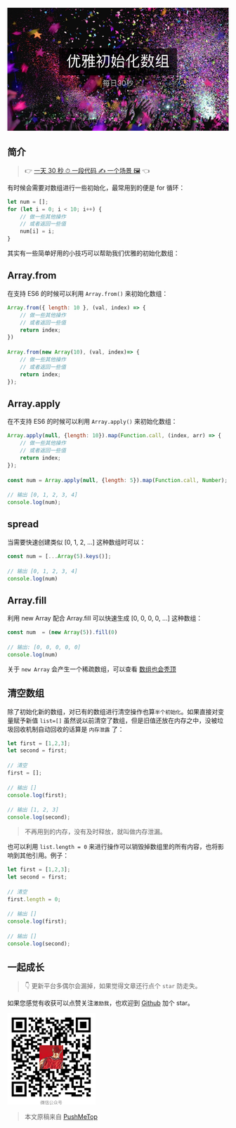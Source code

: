 <!-- 优雅初始化数组 -->

![封面](https://raw.githubusercontent.com/pushmetop/resource/master/30-seconds-for-everyday/init-array/poster.png)

## 简介




> 👉 [一天 30 秒 ⏱ 一段代码 ✍️ 一个场景 🖼](https://github.com/pushmetop/30-seconds-for-everyday) 👈

有时候会需要对数组进行一些初始化，最常用到的便是 for 循环：

```javascript
let num = [];
for (let i = 0; i < 10; i++) {
    // 做一些其他操作
    // 或者返回一些值
    num[i] = i;
}
```

其实有一些简单好用的小技巧可以帮助我们优雅的初始化数组：

## Array.from

在支持 ES6 的时候可以利用 `Array.from()` 来初始化数组：

```javascript
Array.from({ length: 10 }, (val, index) => {
    // 做一些其他操作
    // 或者返回一些值
    return index;
})

Array.from(new Array(10), (val, index)=> {
    // 做一些其他操作
    // 或者返回一些值
    return index;
});
```

## Array.apply

在不支持 ES6 的时候可以利用 `Array.apply()` 来初始化数组：

```javascript
Array.apply(null, {length: 10}).map(Function.call, (index, arr) => {
    // 做一些其他操作
    // 或者返回一些值
    return index;
});

const num = Array.apply(null, {length: 5}).map(Function.call, Number);

// 输出 [0, 1, 2, 3, 4]
console.log(num);
```

## spread

当需要快速创建类似 [0, 1, 2, ...] 这种数组时可以：

```javascript
const num = [...Array(5).keys()];

// 输出 [0, 1, 2, 3, 4]
console.log(num)
```

## Array.fill

利用 new Array 配合 Array.fill 可以快速生成 [0, 0, 0, 0, ...] 这种数组：

```javascript
const num  = (new Array(5)).fill(0)

// 输出: [0, 0, 0, 0, 0]
console.log(num)
```

关于 `new Array` 会产生一个稀疏数组，可以查看 [数组也会秃顶](https://github.com/pushmetop/30-seconds-for-everyday/blob/master/posts/sparse-array.md)

## 清空数组

除了初始化新的数组，对已有的数组进行清空操作也算`半个初始化`。如果直接对变量赋予新值 `list=[]` 虽然说以前清空了数组，但是旧值还放在内存之中，没被垃圾回收机制自动回收的话算是 `内存泄露` 了：

```javascript
let first = [1,2,3];
let second = first;

// 清空
first = [];

// 输出 []
console.log(first);

// 输出 [1, 2, 3]
console.log(second);
```

> 不再用到的内存，没有及时释放，就叫做内存泄漏。

也可以利用 `list.length = 0` 来进行操作可以销毁掉数组里的所有内容，也将影响到其他引用。例子：


```javascript
let first = [1,2,3];
let second = first;

// 清空
first.length = 0;

// 输出 []
console.log(first);

// 输出 []
console.log(second);
```

## 一起成长

> 👇 更新平台多偶尔会漏掉，如果觉得文章还行点个 `star` 防走失。

如果您感觉有收获可以点赞关注`激励我`，也欢迎到 [Github](https://github.com/pushmetop/30-seconds-for-everyday) 加个 star。

![微信公众号](https://raw.githubusercontent.com/pushmetop/resource/master/donate/pushmetop.png)

> 本文原稿来自 [PushMeTop](https://github.com/pushmetop)
